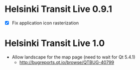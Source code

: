 Helsinki Transit Live 0.9.1
===========================

 * [X] Fix application icon rasterization

Helsinki Transit Live 1.0
=========================

 * Allow landscape for the map page (need to wait for Qt 5.4.1)
   - <http://bugreports.qt.io/browse/QTBUG-40799>
